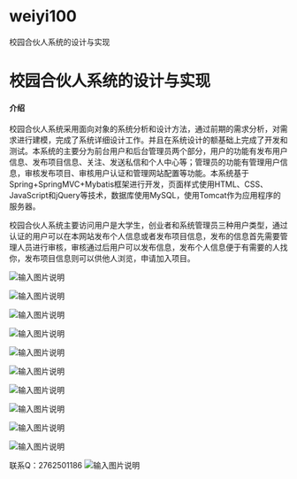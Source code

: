 # weiyi100
校园合伙人系统的设计与实现

# 校园合伙人系统的设计与实现

#### 介绍
校园合伙人系统采用面向对象的系统分析和设计方法，通过前期的需求分析，对需求进行建模，完成了系统详细设计工作。并且在系统设计的额基础上完成了开发和测试。本系统的主要分为前台用户和后台管理员两个部分，用户的功能有发布用户信息、发布项目信息、关注、发送私信和个人中心等；管理员的功能有管理用户信息，审核发布项目、审核用户认证和管理网站配置等功能。本系统基于Spring+SpringMVC+Mybatis框架进行开发，页面样式使用HTML、CSS、JavaScript和jQuery等技术，数据库使用MySQL，使用Tomcat作为应用程序的服务器。

校园合伙人系统主要访问用户是大学生，创业者和系统管理员三种用户类型，通过认证的用户可以在本网站发布个人信息或者发布项目信息，发布的信息首先需要管理人员进行审核，审核通过后用户可以发布信息，发布个人信息便于有需要的人找你，发布项目信息则可以供他人浏览，申请加入项目。

![输入图片说明](https://images.gitee.com/uploads/images/2020/1204/000732_76e91616_4865385.png "屏幕截图.png")

![输入图片说明](https://images.gitee.com/uploads/images/2020/1204/000744_34465d52_4865385.png "屏幕截图.png")

![输入图片说明](https://images.gitee.com/uploads/images/2020/1204/000800_cf97b09e_4865385.png "屏幕截图.png")

![输入图片说明](https://images.gitee.com/uploads/images/2020/1204/000807_121f4cf7_4865385.png "屏幕截图.png")

![输入图片说明](https://images.gitee.com/uploads/images/2020/1204/000812_836a2db3_4865385.png "屏幕截图.png")

![输入图片说明](https://images.gitee.com/uploads/images/2020/1204/000830_ce7bd53e_4865385.png "屏幕截图.png")

![输入图片说明](https://images.gitee.com/uploads/images/2020/1204/000842_1d3203b0_4865385.png "屏幕截图.png")

![输入图片说明](https://images.gitee.com/uploads/images/2020/1204/000852_96ce1e36_4865385.png "屏幕截图.png")

![输入图片说明](https://images.gitee.com/uploads/images/2020/1204/000900_bcbbd5d3_4865385.png "屏幕截图.png")

![输入图片说明](https://images.gitee.com/uploads/images/2020/1204/000911_1c737e9c_4865385.png "屏幕截图.png")



联系Q：2762501186
![输入图片说明](https://images.gitee.com/uploads/images/2020/1119/003728_cd598bb9_4865385.jpeg "微信.jpg")
